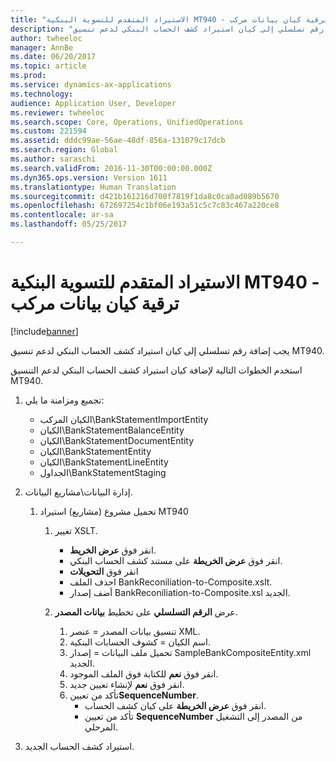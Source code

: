 ```yaml
---
title: "الاستيراد المتقدم للتسوية البنكية MT940 - ترقية كيان بيانات مركب"
description: "يجب إضافة رقم تسلسلي إلى كيان استيراد كشف الحساب البنكي لدعم تنسيق MT940."
author: twheeloc
manager: AnnBe
ms.date: 06/20/2017
ms.topic: article
ms.prod: 
ms.service: dynamics-ax-applications
ms.technology: 
audience: Application User, Developer
ms.reviewer: twheeloc
ms.search.scope: Core, Operations, UnifiedOperations
ms.custom: 221594
ms.assetid: dddc99ae-56ae-48df-856a-131079c17dcb
ms.search.region: Global
ms.author: saraschi
ms.search.validFrom: 2016-11-30T00:00:00.000Z
ms.dyn365.ops.version: Version 1611
ms.translationtype: Human Translation
ms.sourcegitcommit: d421b161216d700f7819f1da8c0ca8ad089b5670
ms.openlocfilehash: 672697254c1bf06e193a51c5c7c83c467a220ce8
ms.contentlocale: ar-sa
ms.lasthandoff: 05/25/2017

---
```


# <a name="advanced-bank-reconciliation-mt940-import--composite-data-entity-upgrade"></a>الاستيراد المتقدم للتسوية البنكية MT940 - ترقية كيان بيانات مركب

[!include[banner](../includes/banner.md)]


يجب إضافة رقم تسلسلي إلى كيان استيراد كشف الحساب البنكي لدعم تنسيق MT940. 

استخدم الخطوات التالية لإضافة كيان استيراد كشف الحساب البنكي لدعم التنسيق MT940.

1.  تجميع ومزامنة ما يلي:
    -   الكيان المركب\\BankStatementImportEntity
    -   الكيان\\BankStatementBalanceEntity
    -   الكيان\\BankStatementDocumentEntity
    -   الكيان\\BankStatementEntity
    -   الكيان\\BankStatementLineEntity
    -   الجداول\\BankStatementStaging

2.  إدارة البيانات\\مشاريع البيانات.
    1.  تحميل مشروع (مشاريع) استيراد MT940
        1.  تغيير XSLT.
            -   انقر فوق **عرض الخريط**.
            -   انقر فوق **عرض الخريطة** على مستند كشف الحساب البنكي.
            -   انقر فوق **التحويلات**
            -   احذف الملف BankReconiliation-to-Composite.xslt.
            -   أضف إصدار BankReconiliation-to-Composite.xsl الجديد.

        2.  عرض **الرقم التسلسلي‬** على تخطيط **بيانات المصدر‬**.
            1.  تنسيق بيانات المصدر = عنصر XML.
            2.  اسم الكيان = كشوف الحسابات البنكية.
            3.  تحميل ملف البيانات = إصدار SampleBankCompositeEntity.xml الجديد.
            4.  انقر فوق **نعم** للكتابة فوق الملف الموجود.
            5.  انقر فوق **نعم** لإنشاء تعيين جديد.
            6.  تأكد من تعيين**SequenceNumber**.
                -   انقر فوق **عرض الخريطة** على كيان كشف الحساب.
                -   تأكد من تعيين **SequenceNumber** من المصدر إلى التشغيل المرحلي‬.

3.  استيراد كشف الحساب الجديد.






